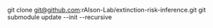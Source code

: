 git clone git@github.com:rAIson-Lab/extinction-risk-inference.git
git submodule update --init --recursive